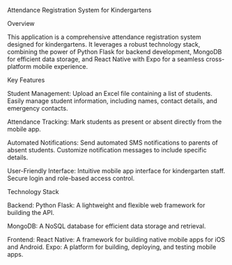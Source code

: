 Attendance Registration System for Kindergartens

Overview

This application is a comprehensive attendance registration system designed for kindergartens. It leverages a robust technology stack, combining the power of Python Flask for backend development, MongoDB for efficient data storage, and React Native with Expo for a seamless cross-platform mobile experience.

Key Features

Student Management:
Upload an Excel file containing a list of students.
Easily manage student information, including names, contact details, and emergency contacts.

Attendance Tracking:
Mark students as present or absent directly from the mobile app.

Automated Notifications:
Send automated SMS notifications to parents of absent students.
Customize notification messages to include specific details.

User-Friendly Interface:
Intuitive mobile app interface for kindergarten staff.
Secure login and role-based access control.

Technology Stack

Backend:
Python Flask: A lightweight and flexible web framework for building the API.

MongoDB: A NoSQL database for efficient data storage and retrieval.

Frontend:
React Native: A framework for building native mobile apps for iOS and Android.
Expo: A platform for building, deploying, and testing mobile apps.
